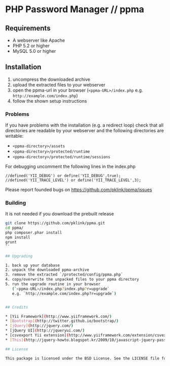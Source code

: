 # PHP Password Manager // ppma


## Requirements

* A webserver like Apache
* PHP 5.2 or higher
* MySQL 5.0 or higher


## Installation

1. uncompress the downloaded archive
2. upload the extracted files to your webserver
3. open the ppma-url in your browser (`<ppma-URL>/index.php`
   e.g. `http://example.com/index.php`)
4. follow the shown setup instructions

### Problems

If you have problems with the installation (e.g. a redirect loop) check that all directories are readable by
your webserver and the following directories are writable:

* `<ppma-directory>/assets`
* `<ppma-directory>/protected/runtime`
* `<ppma-directory>/protected/runtime/sessions`

For debugging uncomment the following lines in the index.php

    //defined('YII_DEBUG') or define('YII_DEBUG',true);
    //defined('YII_TRACE_LEVEL') or define('YII_TRACE_LEVEL',3);

Please report founded bugs on https://github.com/pklink/ppma/issues

### Building

It is not needed if you download the prebuilt release

```bash
git clone https://github.com/pklink/ppma.git
cd ppma/
php composer.phar install
npm install
grunt
``

## Upgrading

1. back up your database
2. unpack the downloaded ppma-archive
3. remove the extracted `/protected/config/ppma.php`
4. copy/overwrite the unpacked files to your ppma directory
5. run the upgrade routine in your browser
   (`<ppma-URL>/index.php?index.php?r=upgrade`
   e.g. `http://example.com/index.php?r=upgrade`)


## Credits

* [Yii Framework](http://www.yiiframework.com/)
* [Bootstrap](http://twitter.github.io/bootstrap/)
* [jQuery](http://jquery.com/)
* [jQuery UI](http://jqueryui.com/)
* [csvexport Yii extension](http://www.yiiframework.com/extension/csvexport)
* [This](http://jquery-howto.blogspot.kr/2009/10/javascript-jquery-password-generator.html) for the password generator

## License

This package is licensed under the BSD License. See the LICENSE file for details.